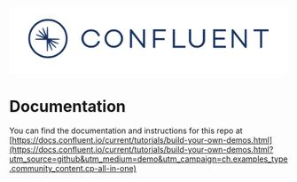 ![image](../images/confluent-logo-300-2.png)
  
# Documentation

You can find the documentation and instructions for this repo at [https://docs.confluent.io/current/tutorials/build-your-own-demos.html](https://docs.confluent.io/current/tutorials/build-your-own-demos.html?utm_source=github&utm_medium=demo&utm_campaign=ch.examples_type.community_content.cp-all-in-one)
